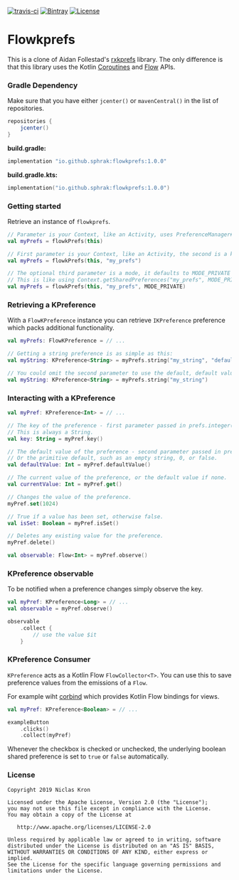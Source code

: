[![travis-ci](https://travis-ci.org/sphrak/flowkprefs.svg?branch=master)](https://travis-ci.org/sphrak/flowkprefs)
[![Bintray](https://img.shields.io/bintray/v/sphrak/flowkprefs/flowkprefs)](https://bintray.com/sphrak/flowkprefs/flowkprefs)
[![License](https://img.shields.io/badge/License-Apache%202.0-blue.svg)](https://github.com/sphrak/flowkprefs/blob/master/LICENSE)

# Flowkprefs
This is a clone of Aidan Follestad's [rxkprefs](https://github.com/afollestad/rxkprefs) library. The only difference is that this library uses the Kotlin [Coroutines](https://kotlinlang.org/docs/reference/coroutines-overview.html) and [Flow](https://kotlinlang.org/docs/reference/coroutines/flow.html#asynchronous-flow) APIs.

### Gradle Dependency 
Make sure that you have either `jcenter()` or `mavenCentral()` in the list of repositories.
```groovy
repositories {
    jcenter()
}
```

**build.gradle:**

```groovy
implementation "io.github.sphrak:flowkprefs:1.0.0"
```

**build.gradle.kts:**

```kotlin
implementation("io.github.sphrak:flowkprefs:1.0.0")
```

### Getting started
Retrieve an instance of `flowkprefs`.

```kotlin
// Parameter is your Context, like an Activity, uses PreferenceManager#getDefaultSharedPreferences
val myPrefs = flowkPrefs(this)

// First parameter is your Context, like an Activity, the second is a key.
val myPrefs = flowkPrefs(this, "my_prefs")

// The optional third parameter is a mode, it defaults to MODE_PRIVATE above.
// This is like using Context.getSharedPreferences("my_prefs", MODE_PRIVATE)
val myPrefs = flowkPrefs(this, "my_prefs", MODE_PRIVATE)
```

### Retrieving a KPreference
With a `FlowKPreference` instance you can retrieve `IKPreference` preference which packs additional functionality.

```kotlin
val myPrefs: FlowKPreference = // ...

// Getting a string preference is as simple as this:
val myString: KPreference<String> = myPrefs.string("my_string", "default_value")

// You could omit the second parameter to use the default, default value (empty string)
val myString: KPreference<String> = myPrefs.string("my_string")
```

### Interacting with a KPreference


```kotlin
val myPref: KPreference<Int> = // ...

// The key of the preference - first parameter passed in prefs.integer(...) or any other pref getter
// This is always a String.
val key: String = myPref.key()

// The default value of the preference - second parameter passed in prefs.integer(...) or any other pref getter...
// Or the primitive default, such as an empty string, 0, or false.
val defaultValue: Int = myPref.defaultValue()

// The current value of the preference, or the default value if none.
val currentValue: Int = myPref.get()

// Changes the value of the preference.
myPref.set(1024)

// True if a value has been set, otherwise false.
val isSet: Boolean = myPref.isSet()

// Deletes any existing value for the preference.
myPref.delete()

val observable: Flow<Int> = myPref.observe()
```

### KPreference observable
To be notified when a preference changes simply observe the key.

```kotlin
val myPref: KPreference<Long> = // ...
val observable = myPref.observe()

observable
    .collect {
        // use the value $it
    }
```

### KPreference Consumer
`KPreference` acts as a Kotlin Flow `FlowCollector<T>`. You can use this to save preference values from the emissions of a `Flow`.

For example wiht [corbind](https://github.com/LDRAlighieri/Corbind) which provides Kotlin Flow bindings for views. 

```kotlin
val myPref: KPreference<Boolean> = // ...

exampleButton
    .clicks()
    .collect(myPref)
```

Whenever the checkbox is checked or unchecked, the underlying boolean shared preference is set to `true` or `false` automatically.

### License

	Copyright 2019 Niclas Kron

	Licensed under the Apache License, Version 2.0 (the "License");
	you may not use this file except in compliance with the License.
	You may obtain a copy of the License at

	   http://www.apache.org/licenses/LICENSE-2.0

	Unless required by applicable law or agreed to in writing, software
	distributed under the License is distributed on an "AS IS" BASIS,
	WITHOUT WARRANTIES OR CONDITIONS OF ANY KIND, either express or implied.
	See the License for the specific language governing permissions and
	limitations under the License.
